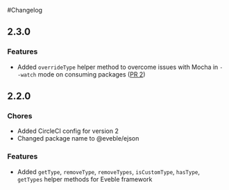 #Changelog

## 2.3.0

### Features
- Added `overrideType` helper method to overcome issues with Mocha in `--watch` mode on consuming packages ([PR 2](https://github.com/Eveble/ejson/pull/2))

## 2.2.0

### Chores
- Added CircleCI config for version 2
- Changed package name to @eveble/ejson

### Features
- Added `getType`, `removeType`, `removeTypes`, `isCustomType`, `hasType`, `getTypes` helper methods for Eveble framework
